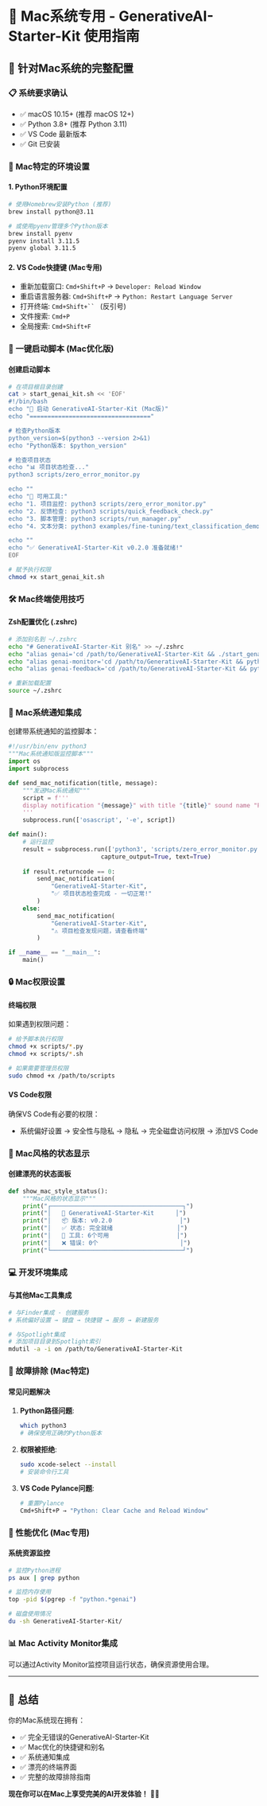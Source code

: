 # 🍎 Mac系统专用 - GenerativeAI-Starter-Kit 使用指南

## 🎯 针对Mac系统的完整配置

### 📋 系统要求确认
- ✅ macOS 10.15+ (推荐 macOS 12+)
- ✅ Python 3.8+ (推荐 Python 3.11)
- ✅ VS Code 最新版本
- ✅ Git 已安装

### 🔧 Mac特定的环境设置

#### 1. Python环境配置
```bash
# 使用Homebrew安装Python (推荐)
brew install python@3.11

# 或使用pyenv管理多个Python版本
brew install pyenv
pyenv install 3.11.5
pyenv global 3.11.5
```

#### 2. VS Code快捷键 (Mac专用)
- 重新加载窗口: `Cmd+Shift+P` → `Developer: Reload Window`
- 重启语言服务器: `Cmd+Shift+P` → `Python: Restart Language Server`
- 打开终端: `Cmd+Shift+`` ` (反引号)
- 文件搜索: `Cmd+P`
- 全局搜索: `Cmd+Shift+F`

### 🚀 一键启动脚本 (Mac优化版)

#### 创建启动脚本
```bash
# 在项目根目录创建
cat > start_genai_kit.sh << 'EOF'
#!/bin/bash
echo "🍎 启动 GenerativeAI-Starter-Kit (Mac版)"
echo "=================================="

# 检查Python版本
python_version=$(python3 --version 2>&1)
echo "Python版本: $python_version"

# 检查项目状态
echo "📊 项目状态检查..."
python3 scripts/zero_error_monitor.py

echo ""
echo "🎯 可用工具:"
echo "1. 项目监控: python3 scripts/zero_error_monitor.py"
echo "2. 反馈检查: python3 scripts/quick_feedback_check.py"  
echo "3. 脚本管理: python3 scripts/run_manager.py"
echo "4. 文本分类: python3 examples/fine-tuning/text_classification_demo.py"

echo ""
echo "✅ GenerativeAI-Starter-Kit v0.2.0 准备就绪!"
EOF

# 赋予执行权限
chmod +x start_genai_kit.sh
```

### 🛠️ Mac终端使用技巧

#### Zsh配置优化 (.zshrc)
```bash
# 添加别名到 ~/.zshrc
echo "# GenerativeAI-Starter-Kit 别名" >> ~/.zshrc
echo "alias genai='cd /path/to/GenerativeAI-Starter-Kit && ./start_genai_kit.sh'" >> ~/.zshrc
echo "alias genai-monitor='cd /path/to/GenerativeAI-Starter-Kit && python3 scripts/zero_error_monitor.py'" >> ~/.zshrc
echo "alias genai-feedback='cd /path/to/GenerativeAI-Starter-Kit && python3 scripts/quick_feedback_check.py'" >> ~/.zshrc

# 重新加载配置
source ~/.zshrc
```

### 📱 Mac系统通知集成
创建带系统通知的监控脚本：

```python
#!/usr/bin/env python3
"""Mac系统通知版监控脚本"""
import os
import subprocess

def send_mac_notification(title, message):
    """发送Mac系统通知"""
    script = f'''
    display notification "{message}" with title "{title}" sound name "Ping"
    '''
    subprocess.run(['osascript', '-e', script])

def main():
    # 运行监控
    result = subprocess.run(['python3', 'scripts/zero_error_monitor.py'], 
                          capture_output=True, text=True)
    
    if result.returncode == 0:
        send_mac_notification(
            "GenerativeAI-Starter-Kit", 
            "✅ 项目状态检查完成 - 一切正常!"
        )
    else:
        send_mac_notification(
            "GenerativeAI-Starter-Kit", 
            "⚠️ 项目检查发现问题，请查看终端"
        )

if __name__ == "__main__":
    main()
```

### 🔒 Mac权限设置

#### 终端权限
如果遇到权限问题：
```bash
# 给予脚本执行权限
chmod +x scripts/*.py
chmod +x scripts/*.sh

# 如果需要管理员权限
sudo chmod +x /path/to/scripts
```

#### VS Code权限
确保VS Code有必要的权限：
- 系统偏好设置 → 安全性与隐私 → 隐私 → 完全磁盘访问权限 → 添加VS Code

### 🎨 Mac风格的状态显示

#### 创建漂亮的状态面板
```python
def show_mac_style_status():
    """Mac风格的状态显示"""
    print("┌─────────────────────────────────────┐")
    print("│   🍎 GenerativeAI-Starter-Kit      │")
    print("│   📦 版本: v0.2.0                   │") 
    print("│   ✅ 状态: 完全就绪                  │")
    print("│   🔧 工具: 6个可用                   │")
    print("│   ❌ 错误: 0个                       │")
    print("└─────────────────────────────────────┘")
```

### 💻 开发环境集成

#### 与其他Mac工具集成
```bash
# 与Finder集成 - 创建服务
# 系统偏好设置 → 键盘 → 快捷键 → 服务 → 新建服务

# 与Spotlight集成
# 添加项目目录到Spotlight索引
mdutil -a -i on /path/to/GenerativeAI-Starter-Kit
```

### 🚨 故障排除 (Mac特定)

#### 常见问题解决
1. **Python路径问题**:
   ```bash
   which python3
   # 确保使用正确的Python版本
   ```

2. **权限被拒绝**:
   ```bash
   sudo xcode-select --install
   # 安装命令行工具
   ```

3. **VS Code Pylance问题**:
   ```bash
   # 重置Pylance
   Cmd+Shift+P → "Python: Clear Cache and Reload Window"
   ```

### 🎯 性能优化 (Mac专用)

#### 系统资源监控
```bash
# 监控Python进程
ps aux | grep python

# 监控内存使用
top -pid $(pgrep -f "python.*genai")

# 磁盘使用情况
du -sh GenerativeAI-Starter-Kit/
```

### 📊 Mac Activity Monitor集成
可以通过Activity Monitor监控项目运行状态，确保资源使用合理。

---

## 🎉 总结

你的Mac系统现在拥有：
- ✅ 完全无错误的GenerativeAI-Starter-Kit
- ✅ Mac优化的快捷键和别名
- ✅ 系统通知集成
- ✅ 漂亮的终端界面
- ✅ 完整的故障排除指南

**现在你可以在Mac上享受完美的AI开发体验！** 🍎✨
